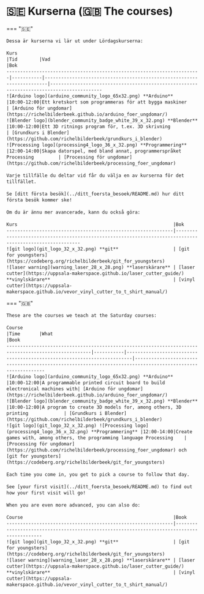 # 🇸🇪 Kurserna (🇬🇧 The courses)

=== "🇸🇪"

    Dessa är kurserna vi lär ut under Lördagskurserna:

    Kurs                                                                   |Tid        |Vad                                                                    |Bok
    -----------------------------------------------------------------------|-----------|-----------------------------------------------------------------------|-----------------------------------------------------------------------------------------
    ![Arduino logo](arduino_community_logo_65x32.png) **Arduino**          |10:00-12:00|Ett kretskort som programmeras för att bygga maskiner                  | [Arduino för ungdomar](https://richelbilderbeek.github.io/arduino_foer_ungdomar/)
    ![Blender logo](blender_community_badge_white_39_x_32.png) **Blender** |10:00-12:00|Ett 3D ritnings program för, t.ex. 3D skrivning                        | [Grundkurs i Blender](https://github.com/richelbilderbeek/grundkurs_i_blender)
    ![Processing logo](processing4_logo_36_x_32.png) **Programmering**     |12:00-14:00|Skapa datorspel, med bland annat, programmerspråket Processing         | [Processing för ungdomar](https://github.com/richelbilderbeek/processing_foer_ungdomar)

    Varje tillfälle du deltar vid får du välja en av kurserna för det tillfället.

    Se [ditt första besök](../ditt_foersta_besoek/README.md) hur ditt första besök kommer ske!

    Om du är ännu mer avancerade, kann du också göra:

    Kurs                                                         |Bok
    -------------------------------------------------------------|---------------------------------------------------------------------------------------------------------
    ![git logo](git_logo_32_x_32.png) **git**                    | [git for youngsters](https://codeberg.org/richelbilderbeek/git_for_youngsters)
    ![laser warning](warning_laser_28_x_28.png) **laserskärare** | [laser cutter](https://uppsala-makerspace.github.io/laser_cutter_guide/)
    **vinylskärare**                                             | [vinyl cutter](https://uppsala-makerspace.github.io/vevor_vinyl_cutter_to_t_shirt_manual/)

=== "🇬🇧"

    These are the courses we teach at the Saturday courses:

    Course                                                                                               |Time       |What                                                                    |Book
    -----------------------------------------------------------------------------------------------------|-----------|------------------------------------------------------------------------|-----------------------------------------------------------------------------------------------------------
    ![Arduino logo](arduino_community_logo_65x32.png) **Arduino**                                        |10:00-12:00|A programmable printed circuit board to build electronical machines with| [Arduino för ungdomar](https://richelbilderbeek.github.io/arduino_foer_ungdomar/)
    ![Blender logo](blender_community_badge_white_39_x_32.png) **Blender**                               |10:00-12:00|A program to create 3D models for, among others, 3D printing             | [Grundkurs i Blender](https://github.com/richelbilderbeek/grundkurs_i_blender)
    ![git logo](git_logo_32_x_32.png) ![Processing logo](processing4_logo_36_x_32.png) **Programmering** |12:00-14:00|Create games with, among others, the programming language Processing    | [Processing för ungdomar](https://github.com/richelbilderbeek/processing_foer_ungdomar) och [git for youngsters](https://codeberg.org/richelbilderbeek/git_for_youngsters)

    Each time you come in, you get to pick a course to follow that day.

    See [your first visit](../ditt_foersta_besoek/README.md) to find out how your first visit will go!

    When you are even more advanced, you can also do:

    Course                                                       |Book
    -------------------------------------------------------------|-------------------------------------------------------------------------------------------
    ![git logo](git_logo_32_x_32.png) **git**                    | [git for youngsters](https://codeberg.org/richelbilderbeek/git_for_youngsters)
    ![laser warning](warning_laser_28_x_28.png) **laserskärare** | [laser cutter](https://uppsala-makerspace.github.io/laser_cutter_guide/)
    **vinylskärare**                                             | [vinyl cutter](https://uppsala-makerspace.github.io/vevor_vinyl_cutter_to_t_shirt_manual/)

